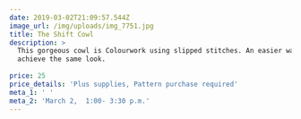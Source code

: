 ```yaml
---
date: 2019-03-02T21:09:57.544Z
image_url: /img/uploads/img_7751.jpg
title: The Shift Cowl
description: >
  This gorgeous cowl is Colourwork using slipped stitches. An easier way to
  achieve the same look.
   
price: 25
price_details: 'Plus supplies, Pattern purchase required'
meta_1: ' '
meta_2: 'March 2,  1:00- 3:30 p.m.'
---
```


